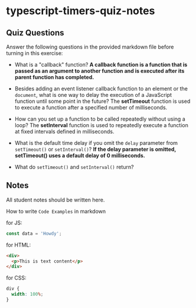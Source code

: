 # typescript-timers-quiz-notes

## Quiz Questions

Answer the following questions in the provided markdown file before turning in this exercise:

- What is a "callback" function?
  **A callback function is a function that is passed as an argument to another function and is executed after its parent function has completed.**

- Besides adding an event listener callback function to an element or the `document`, what is one way to delay the execution of a JavaScript function until some point in the future?
  The **setTimeout** function is used to execute a function after a specified number of milliseconds.

- How can you set up a function to be called repeatedly without using a loop?
  The **setInterval** function is used to repeatedly execute a function at fixed intervals defined in milliseconds.

- What is the default time delay if you omit the `delay` parameter from `setTimeout()` or `setInterval()`?
  **If the delay parameter is omitted, setTimeout() uses a default delay of 0 milliseconds.**

- What do `setTimeout()` and `setInterval()` return?

## Notes

All student notes should be written here.

How to write `Code Examples` in markdown

for JS:

```javascript
const data = 'Howdy';
```

for HTML:

```html
<div>
  <p>This is text content</p>
</div>
```

for CSS:

```css
div {
  width: 100%;
}
```
